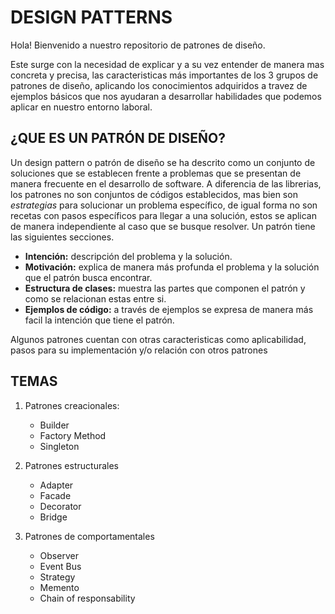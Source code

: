 # DESIGN PATTERNS

Hola! Bienvenido a nuestro repositorio de patrones de diseño.   

Este surge con la necesidad de explicar y a su vez entender de manera mas concreta y precisa, las caracteristicas más importantes de los 3 grupos de patrones de diseño, aplicando los conocimientos adquiridos a travez de ejemplos básicos que nos ayudaran a desarrollar habilidades que podemos aplicar en nuestro entorno laboral.

## ¿QUE ES UN PATRÓN DE DISEÑO?
Un design pattern o patrón de diseño se ha descrito como un conjunto de soluciones que se establecen frente a problemas que se presentan de manera frecuente en el desarrollo de software. A diferencia de las librerias, los patrones no son conjuntos de códigos establecidos, mas bien son *estrategias* para solucionar un problema específico, de igual forma no son recetas con pasos específicos para llegar a una solución, estos se aplican de manera independiente al caso que se busque resolver. Un patrón tiene las siguientes secciones.

- **Intención:** descripción del problema y la solución.
- **Motivación:** explica de manera más profunda el problema y la solución que el patrón busca encontrar.
- **Estructura de clases:** muestra las partes que componen el patrón y como se relacionan estas entre si.
- **Ejemplos de código:** a través de ejemplos  se expresa de manera más facil la intención que tiene el patrón.  

Algunos patrones cuentan con otras caracteristicas como aplicabilidad, pasos para su implementación y/o relación con otros patrones


## TEMAS
1. Patrones creacionales:
   - Builder
   - Factory Method
   - Singleton

2. Patrones estructurales
   - Adapter
   - Facade
   - Decorator
   - Bridge

3. Patrones de comportamentales
   - Observer
   - Event Bus
   - Strategy
   - Memento 
   - Chain of responsability